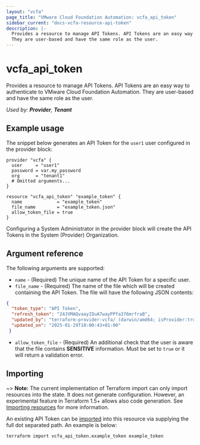 ```yaml
---
layout: "vcfa"
page_title: "VMware Cloud Foundation Automation: vcfa_api_token"
sidebar_current: "docs-vcfa-resource-api-token"
description: |-
  Provides a resource to manage API Tokens. API Tokens are an easy way to authenticate to VMware Cloud Foundation Automation. 
  They are user-based and have the same role as the user.
---
```


# vcfa\_api\_token 

Provides a resource to manage API Tokens. API Tokens are an easy way to authenticate to VMware Cloud Foundation Automation. 
They are user-based and have the same role as the user.

_Used by: **Provider**, **Tenant**_

## Example usage

The snippet below generates an API Token for the `user1` user configured in the provider block:

```hcl
provider "vcfa" {
  user     = "user1"
  password = var.my_password
  org      = "tenant1"
  # Omitted arguments...
}

resource "vcfa_api_token" "example_token" {
  name             = "example_token"
  file_name        = "example_token.json"
  allow_token_file = true
}
```

Configuring a System Administrator in the provider block will create the API Tokens in the System (Provider) Organization.

## Argument reference

The following arguments are supported:

* `name` - (Required) The unique name of the API Token for a specific user.
* `file_name` - (Required) The name of the file which will be created containing the API Token. The file will have the following
JSON contents:
```json
{
  "token_type": "API Token",
  "refresh_token": "24JVMAQvaayIDuA7wayPPfa376mrfraB",
  "updated_by": "terraform-provider-vcfa/ (darwin/amd64; isProvider:true)",
  "updated_on": "2025-01-29T10:00:43+01:00"
 }
```
* `allow_token_file` - (Required) An additional check that the user is aware that the file contains
  **SENSITIVE** information. Must be set to `true` or it will return a validation error.

## Importing

~> **Note:** The current implementation of Terraform import can only import resources into the state. It does not generate
configuration. However, an experimental feature in Terraform 1.5+ allows also code generation.
See [Importing resources][importing-resources] for more information.

An existing API Token can be [imported][docs-import] into this resource via supplying
the full dot separated path. An example is below:

```
terraform import vcfa_api_token.example_token example_token
```

[docs-import]: https://www.terraform.io/docs/import/
[importing-resources]: /providers/vmware/vcfa/latest/docs/guides/importing_resources
[provider-api-token-file]: /providers/vmware/vcfa/latest/docs#api_token_file

